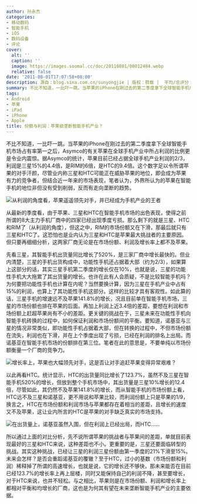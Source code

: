```yaml
---
author: 孙永杰
categories:
- 移动数码
- 智能手机
- iOS
- 数码设备
- 评论
cover:
  alt: ''
  caption: ''
  image: https://images.soomal.cc/doc/20110801/00012484.webp
  relative: false
date: '2011-08-01T17:07:58+08:00'
description: 源自：blog.sina.com.cn/sunyongjie | 版权：转载 |  平均/总评分：03.50/7
summary: 不比不知道，一比吓一跳。当苹果的iPhone在刚过去的第二季度拿下全球智能手机市场占有率第一之后，Asymco的有关苹果在全球手机产业中所占利润的比例更是令业内震惊。据Asymco的统计，苹果目前已经占据全球手机产业利润的2/3，利润是三星15%的4.4倍，是RIM的6倍，是HTC的9.4倍。这个数字足以令所谓苹果的对手汗颜……
tags:
- Android
- 苹果
- iPad
- iPhone
- Apple
title: 份额与利润：苹果欲垄断智能手机产业？
---
```


不比不知道，一比吓一跳。当苹果的iPhone在刚过去的第二季度拿下全球智能手机市场占有率第一之后，Asymco的有关苹果在全球手机产业中所占利润的比例更是令业内震惊。据Asymco的统计，苹果目前已经占据全球手机产业利润的2/3，利润是三星15%的4.4倍，是RIM的6倍，是HTC的9.4倍。这个数字足以令所谓苹果的对手汗颜，尽管业内称三星和HTC可能正在威胁苹果的地位，即会成为苹果有力的竞争者，但结合近一年来的市场表现，笔者认为，外界所认为的苹果在智能手机的地位非但没有受到削弱，反而有走向垄断的趋势。



![从利润的角度看，苹果遥遥领先对手，并已经成为手机产业的王者](https://images.soomal.cc/doc/20110801/00012481.webp)



从最新的季度看，由于苹果、三星和HTC在智能手机市场的出色表现，使得之前所谓的8大主力手机厂商中的四家已经出现季度亏损。那么剩下的就是三星、HTC和RIM了（从利润的角度），但这之中，RIM的市场份额又在下滑，那最后就只有三星和HTC了。这恐怕也是业内认为三星和HTC是苹果最大挑战者的主要原因。但只要再细细分析，这两家厂商无论是在市场份额、利润及增长率上都不及苹果。



先看三星，其智能手机出货量同比增长了520%，是三家厂商中增长最快的。但业内清楚，三星的手机出货构成中，功能性手机还占据着大部（约为2/3），如果算上这部分的话，其实三星手机第二季度的增长仅在10%，也就是说，三星的功能性手机大大拖累了其出货量的增长。也许在此有人会质疑，不是比较智能手机吗？为何要把功能性手机也计算在内呢？当然要换计算，因为三星在手机产业中占有15%的利润，也算上了其功能性手机这部分。这样的比较才具有客观性。如此算的话，三星手机的增速远不及苹果141.8%的增长，况且目前单在智能手机市场，三星的市场份额也排在苹果的后面。再加上利润上近3.4倍的差距，要想在利润和市场份额上赶超苹果尚有不小的差距。更关键的挑战在于，三星未来在功能性手机向智能手机砖换的过程中，如何保证利润和市场份额间的平衡。要知道，诺基亚与三星的情况非常类似，即功能性手机占据着大部，但在转换的过程中，不但市场份额在流失，利润也在下滑，并在上个季度出现了亏损，已经在利润的排名上出局。而诺基亚在智能手机市场的份额排在第三位。笔者在此的意思是，不要单纯以市场份额衡量一个厂商的竞争力。



![增长率上，苹果也大幅领先对手，这是否让对手追赶苹果变得异常艰难？](https://images.soomal.cc/doc/20110801/00012482.webp)



以此再看HTC。统计显示，HTC的出货量同比增长了123.7%，虽然不及三星在智能手机520%的增长，但放到整个手机市场中，其出货量是三星10%增长的12.4倍，尽管如此，其仍然不及苹果141.8%的增长，而从智能手机的市场份额上看，HTC远不及三星和诺基亚，更不用说和苹果比较，而利润份额上只是苹果的1/9，换言之，HTC在市场份额和利润市场与苹果都存在着相当的差距，且增长的速度又不及苹果，这让业内所言的HTC是苹果的对手缺乏真实的市场支持。



![在出货量上，诺基亚虽然入围，但在利润上已经出局，而HTC……](https://images.soomal.cc/doc/20110801/00012484.webp)



所以通过上面的对比分析，先不说所谓苹果的挑战者与苹果间的差距，单就目前表现最好的三星和HTC来说，这种差距也不小。更重要的是，三星还要面临转型的挑战。其实这种挑战，已经让三星的利润三星份额由第一季度的21%下滑至15%。未来会怎样？是否会重蹈诺基亚的覆辙？至于HTC，过小的基数（市场份额和利润）稀释掉了所谓的高速增长，也就是说，它的增长还不够快，那未来能否在目前已经123.7%的增长率上再上层楼，同时又能保持自己的利润不降，甚至要增长，对于HTC来说，也并不轻松。与之相比，苹果则是在市场份额、利润和增长率上都相对平衡和均增长的厂商，这也是为何其有望在未来垄断智能手机产业的主要依据。